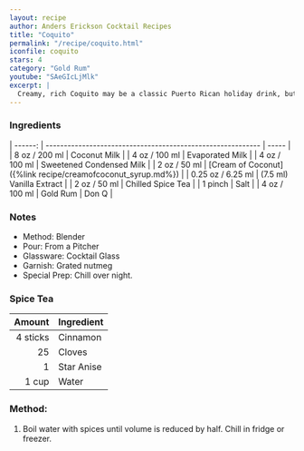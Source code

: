 ```yaml
---
layout: recipe
author: Anders Erickson Cocktail Recipes
title: "Coquito"
permalink: "/recipe/coquito.html"
iconfile: coquito
stars: 4
category: "Gold Rum"
youtube: "SAeGIcLjMlk"
excerpt: |
  Creamy, rich Coquito may be a classic Puerto Rican holiday drink, but don't let the seasons limit you—this combination of rum, milk, coconut, and spices tastes great any time of year.
---
```


### Ingredients

| ------: | ----------------------------------------------------------- | ----- |
| 8 oz / 200 ml | Coconut Milk |
| 4 oz / 100 ml | Evaporated Milk |
| 4 oz / 100 ml | Sweetened Condensed Milk |
| 2 oz / 50 ml | [Cream of Coconut]({%link recipe/creamofcoconut_syrup.md%}) |
| 0.25 oz / 6.25 ml | (7.5 ml) Vanilla Extract |
| 2 oz / 50 ml | Chilled Spice Tea |
| 1 pinch | Salt |
| 4 oz / 100 ml | Gold Rum | Don Q |

### Notes

- Method: Blender
- Pour: From a Pitcher
- Glassware: Cocktail Glass
- Garnish: Grated nutmeg
- Special Prep: Chill over night.

### Spice Tea

|   Amount | Ingredient |
| -------: | ---------- |
| 4 sticks | Cinnamon   |
|       25 | Cloves     |
|        1 | Star Anise |
|    1 cup | Water      |

### Method:

1. Boil water with spices until volume is reduced by half. Chill in fridge or freezer.
